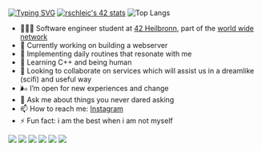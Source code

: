###
[![Typing SVG](https://readme-typing-svg.herokuapp.com?size=25&duration=8000&color=60CAA8&width=800&lines=hey+you%2C+the+love+in+me+salutes+the+love++in+you+%F0%9F%96%A4)](https://git.io/typing-svg)
[![rschleic's 42 stats](https://badge42.vercel.app/api/v2/cl3h75jg4003509l3m6z34dx7/stats?cursusId=21&coalitionId=159)](https://github.com/JaeSeoKim/badge42)
![Top Langs](https://github-readme-stats.vercel.app/api/top-langs/?username=romyradau&layout=compact)


- 👩🏼‍💻 Software engineer student at <a target="_blank" href="https://www.42heilbronn.de/en/">42 Heilbronn</a>, part of the <a target="_blank" href="https://42.fr/en/network-42/">world wide network</a>
- 🔭 Currently working on building a webserver
- 🌱 Implementing daily routines that resonate with me
- 🧝 Learning C++ and being human 
- 👯 Looking to collaborate on services which will assist us in a dreamlike (scifi) and useful way
- 🌬️ I’m open for new experiences and change
- 💬 Ask me about things you never dared asking
- 📫 How to reach me: [Instagram](https://www.instagram.com/romyradau/)
- ⚡ Fun fact: i am the best when i am not myself

  
<img src="https://img.shields.io/badge/-C-4484FB?style=flat&logo=C&logoColor=4484FB&labelColor=282828"> <img src="https://img.shields.io/badge/-VirtualBox-375595?style=flat&logo=VirtualBox&logoColor=375595&labelColor=282828"> <img src="https://img.shields.io/badge/-Git-FA5C1C?style=flat&logo=Git&logoColor=FA5C1C&labelColor=282828"> <img src="https://img.shields.io/badge/-Bash-000000?style=flat&logo=gnubash&logoColor=FFFFFF&labelColor=282828"> <img src="https://img.shields.io/badge/-Notion-FFFFFF?style=flat&logo=Notion&logoColor=FFFFFF&labelColor=282828"> <img src="https://img.shields.io/badge/-Spotify-3CE36A?style=flat&logo=Spotify&logoColor=3CE36A&labelColor=282828"> 
